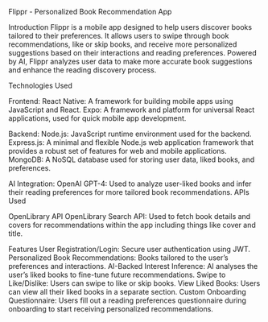 Flippr - Personalized Book Recommendation App

Introduction
Flippr is a mobile app designed to help users discover books tailored to their preferences. It allows users to swipe through book recommendations, like or skip books, and receive more personalized suggestions based on their interactions and reading preferences. Powered by AI, Flippr analyzes user data to make more accurate book suggestions and enhance the reading discovery process.

Technologies Used

Frontend:
React Native: A framework for building mobile apps using JavaScript and React.
Expo: A framework and platform for universal React applications, used for quick mobile app development.

Backend:
Node.js: JavaScript runtime environment used for the backend.
Express.js: A minimal and flexible Node.js web application framework that provides a robust set of features for web and mobile applications.
MongoDB: A NoSQL database used for storing user data, liked books, and preferences.

AI Integration:
OpenAI GPT-4: Used to analyze user-liked books and infer their reading preferences for more tailored book recommendations.
APIs Used

OpenLibrary API
OpenLibrary Search API: Used to fetch book details and covers for recommendations within the app including things like cover and title.

Features
User Registration/Login: Secure user authentication using JWT.
Personalized Book Recommendations: Books tailored to the user’s preferences and interactions.
AI-Backed Interest Inference: AI analyses the user’s liked books to fine-tune future recommendations.
Swipe to Like/Dislike: Users can swipe to like or skip books.
View Liked Books: Users can view all their liked books in a separate section.
Custom Onboarding Questionnaire: Users fill out a reading preferences questionnaire during onboarding to start receiving personalized recommendations.
